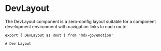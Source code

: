 
# DevLayout

The DevLayout component is a zero-config layout suitable for a component development environment with navigation links to each route.

```mdx
export { DevLayout as Root } from 'mdx-go/emotion'

# Dev Layout
```
